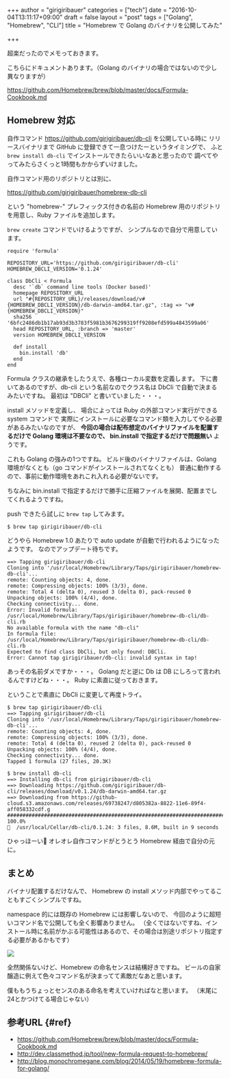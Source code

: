 +++
author = "girigiribauer"
categories = ["tech"]
date = "2016-10-04T13:11:17+09:00"
draft = false
layout = "post"
tags = ["Golang", "Homebrew", "CLI"]
title = "Homebrew で Golang のバイナリを公開してみた"

+++

超楽だったのでメモっておきます。

こちらにドキュメントあります。（Golang のバイナリの場合ではないので少し異なりますが）

<https://github.com/Homebrew/brew/blob/master/docs/Formula-Cookbook.md>



## Homebrew 対応

自作コマンド <https://github.com/girigiribauer/db-cli> を公開している時に
リリースバイナリまで GitHub に登録できて一息つけたーというタイミングで、
ふと `brew install db-cli` でインストールできたらいいなあと思ったので
調べてやってみたらさくっと1時間もかからずいけました。

自作コマンド用のリポジトリとは別に、

<https://github.com/girigiribauer/homebrew-db-cli>

という "homebrew-" プレフィックス付きの名前の Homebrew 用のリポジトリを用意し、Ruby ファイルを追加します。

`brew create` コマンドでいけるようですが、
シンプルなので自分で用意しています。

	require 'formula'
	
	REPOSITORY_URL='https://github.com/girigiribauer/db-cli'
	HOMEBREW_DBCLI_VERSION='0.1.24'
	
	class DbCli < Formula
	  desc '`db` command line tools (Docker based)'
	  homepage REPOSITORY_URL
	  url "#{REPOSITORY_URL}/releases/download/v#{HOMEBREW_DBCLI_VERSION}/db-darwin-amd64.tar.gz", :tag => "v#{HOMEBREW_DBCLI_VERSION}"
	  sha256 '6bfc2486db1b17ab93d3b3783f5981b3676299319ff9208efd599a4843599a06'
	  head REPOSITORY_URL, :branch => 'master'
	  version HOMEBREW_DBCLI_VERSION
	
	  def install
	    bin.install 'db'
	  end
	end

Formula クラスの継承をしたうえで、各種ローカル変数を定義します。
下に書いてあるのですが、db-cli という名前なのでクラス名は DbCli で自動で決まるみたいですね。
最初は "DBCli" と書いていました・・・。

install メソッドを定義し、
場合によっては Ruby の外部コマンド実行ができる system コマンドで
実際にインストールに必要なコマンド類を入力してやる必要があるみたいなのですが、
**今回の場合は配布想定のバイナリファイルを配置するだけで Golang 環境は不要なので、
bin.install で指定するだけで問題無い** ようです。

これも Golang の強みの1つですね。
ビルド後のバイナリファイルは、Golang 環境がなくとも（go コマンドがインストールされてなくとも）
普通に動作するので、事前に動作環境をあれこれ入れる必要がないです。

ちなみに bin.install で指定するだけで勝手に圧縮ファイルを展開、配置までしてくれるようですね。

push できたら試しに `brew tap` してみます。

	$ brew tap girigiribauer/db-cli

どうやら Homebrew 1.0 あたりで auto update が自動で行われるようになったようです。
なのでアップデート待ちです。

	==> Tapping girigiribauer/db-cli
	Cloning into '/usr/local/Homebrew/Library/Taps/girigiribauer/homebrew-db-cli'...
	remote: Counting objects: 4, done.
	remote: Compressing objects: 100% (3/3), done.
	remote: Total 4 (delta 0), reused 3 (delta 0), pack-reused 0
	Unpacking objects: 100% (4/4), done.
	Checking connectivity... done.
	Error: Invalid formula: /usr/local/Homebrew/Library/Taps/girigiribauer/homebrew-db-cli/db-cli.rb
	No available formula with the name "db-cli"
	In formula file: /usr/local/Homebrew/Library/Taps/girigiribauer/homebrew-db-cli/db-cli.rb
	Expected to find class DbCli, but only found: DBCli.
	Error: Cannot tap girigiribauer/db-cli: invalid syntax in tap!

あっその名前ダメですか・・・。
Golang だと逆に Db は DB にしろって言われるんですけどね・・・。
Ruby に素直に従っておきます。

ということで素直に DbCli に変更して再度トライ。

	$ brew tap girigiribauer/db-cli
	==> Tapping girigiribauer/db-cli
	Cloning into '/usr/local/Homebrew/Library/Taps/girigiribauer/homebrew-db-cli'...
	remote: Counting objects: 4, done.
	remote: Compressing objects: 100% (3/3), done.
	remote: Total 4 (delta 0), reused 2 (delta 0), pack-reused 0
	Unpacking objects: 100% (4/4), done.
	Checking connectivity... done.
	Tapped 1 formula (27 files, 20.3K)

	$ brew install db-cli
	==> Installing db-cli from girigiribauer/db-cli
	==> Downloading https://github.com/girigiribauer/db-cli/releases/download/v0.1.24/db-darwin-amd64.tar.gz
	==> Downloading from https://github-cloud.s3.amazonaws.com/releases/69738247/d805382a-8822-11e6-89f4-aff058332cdf.g
	######################################################################## 100.0%
	🍺  /usr/local/Cellar/db-cli/0.1.24: 3 files, 8.6M, built in 9 seconds

ひゃっほーい🍺
オレオレ自作コマンドがとうとう Homebrew 経由で自分の元に。



## まとめ

バイナリ配置するだけなんで、
Homebrew の install メソッド内部でやってることもすごくシンプルですね。

namespace 的には既存の Homebrew には影響しないので、
今回のように超短いコマンド名で公開しても全く影響ありません。
（全くではないですね、インストール時に名前がかぶる可能性はあるので、その場合は別途リポジトリ指定する必要があるかもです）

![][1]

全然関係ないけど、Homebrew の命名センスは結構好きですね。
ビールの自家醸造に例えて色々コマンド名が決まってて素敵だなあと思います。

僕ももうちょっとセンスのある命名を考えていければなと思います。
（末尾に24とかつけてる場合じゃない）



## 参考URL {#ref}

* <https://github.com/Homebrew/brew/blob/master/docs/Formula-Cookbook.md>
* <http://dev.classmethod.jp/tool/new-formula-request-to-homebrew/>
* <http://blog.monochromegane.com/blog/2014/05/19/homebrew-formula-for-golang/>

 [1]: /img/2016/10/firsttime-homebrew01.jpg

